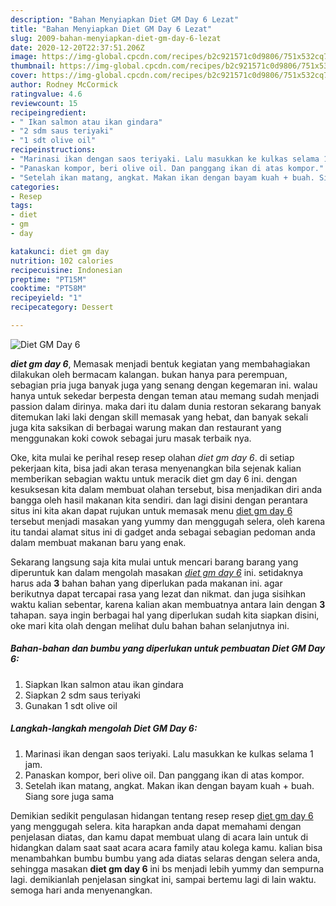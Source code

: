 ```yaml
---
description: "Bahan Menyiapkan Diet GM Day 6 Lezat"
title: "Bahan Menyiapkan Diet GM Day 6 Lezat"
slug: 2009-bahan-menyiapkan-diet-gm-day-6-lezat
date: 2020-12-20T22:37:51.206Z
image: https://img-global.cpcdn.com/recipes/b2c921571c0d9806/751x532cq70/diet-gm-day-6-foto-resep-utama.jpg
thumbnail: https://img-global.cpcdn.com/recipes/b2c921571c0d9806/751x532cq70/diet-gm-day-6-foto-resep-utama.jpg
cover: https://img-global.cpcdn.com/recipes/b2c921571c0d9806/751x532cq70/diet-gm-day-6-foto-resep-utama.jpg
author: Rodney McCormick
ratingvalue: 4.6
reviewcount: 15
recipeingredient:
- " Ikan salmon atau ikan gindara"
- "2 sdm saus teriyaki"
- "1 sdt olive oil"
recipeinstructions:
- "Marinasi ikan dengan saos teriyaki. Lalu masukkan ke kulkas selama 1 jam."
- "Panaskan kompor, beri olive oil. Dan panggang ikan di atas kompor."
- "Setelah ikan matang, angkat. Makan ikan dengan bayam kuah + buah. Siang sore juga sama"
categories:
- Resep
tags:
- diet
- gm
- day

katakunci: diet gm day 
nutrition: 102 calories
recipecuisine: Indonesian
preptime: "PT15M"
cooktime: "PT58M"
recipeyield: "1"
recipecategory: Dessert

---
```



![Diet GM Day 6](https://img-global.cpcdn.com/recipes/b2c921571c0d9806/751x532cq70/diet-gm-day-6-foto-resep-utama.jpg)

<b><i>diet gm day 6</i></b>, Memasak menjadi bentuk kegiatan yang membahagiakan dilakukan oleh bermacam kalangan. bukan hanya para perempuan, sebagian pria juga banyak juga yang senang dengan kegemaran ini. walau hanya untuk sekedar berpesta dengan teman atau memang sudah menjadi passion dalam dirinya. maka dari itu dalam dunia restoran sekarang banyak ditemukan laki laki dengan skill memasak yang hebat, dan banyak sekali juga kita saksikan di berbagai warung makan dan restaurant yang menggunakan koki cowok sebagai juru masak terbaik nya.

Oke, kita mulai ke perihal resep resep olahan <i>diet gm day 6</i>. di setiap pekerjaan kita, bisa jadi akan terasa menyenangkan bila sejenak kalian memberikan sebagian waktu untuk meracik diet gm day 6 ini. dengan kesuksesan kita dalam membuat olahan tersebut, bisa menjadikan diri anda bangga oleh hasil makanan kita sendiri. dan lagi disini dengan perantara situs ini kita akan dapat rujukan untuk memasak menu <u>diet gm day 6</u> tersebut menjadi masakan yang yummy dan menggugah selera, oleh karena itu tandai alamat situs ini di gadget anda sebagai sebagian pedoman anda dalam membuat makanan baru yang enak.




Sekarang langsung saja kita mulai untuk mencari barang barang yang diperuntuk kan dalam mengolah masakan <u><i>diet gm day 6</i></u> ini. setidaknya harus ada <b>3</b> bahan bahan yang diperlukan pada makanan ini. agar berikutnya dapat tercapai rasa yang lezat dan nikmat. dan juga sisihkan waktu kalian sebentar, karena kalian akan membuatnya antara lain dengan <b>3</b> tahapan. saya ingin berbagai hal yang diperlukan sudah kita siapkan disini, oke mari kita olah dengan melihat dulu bahan bahan selanjutnya ini.

<!--inarticleads1-->

##### Bahan-bahan dan bumbu yang diperlukan untuk pembuatan Diet GM Day 6:

1. Siapkan  Ikan salmon atau ikan gindara
1. Siapkan 2 sdm saus teriyaki
1. Gunakan 1 sdt olive oil




<!--inarticleads2-->

##### Langkah-langkah mengolah Diet GM Day 6:

1. Marinasi ikan dengan saos teriyaki. Lalu masukkan ke kulkas selama 1 jam.
1. Panaskan kompor, beri olive oil. Dan panggang ikan di atas kompor.
1. Setelah ikan matang, angkat. Makan ikan dengan bayam kuah + buah. Siang sore juga sama




Demikian sedikit pengulasan hidangan tentang resep resep <u>diet gm day 6</u> yang menggugah selera. kita harapkan anda dapat memahami dengan penjelasan diatas, dan kamu dapat membuat ulang di acara lain untuk di hidangkan dalam saat saat acara acara family atau kolega kamu. kalian bisa menambahkan bumbu bumbu yang ada diatas selaras dengan selera anda, sehingga masakan <b>diet gm day 6</b> ini bs menjadi lebih yummy dan sempurna lagi. demikianlah penjelasan singkat ini, sampai bertemu lagi di lain waktu. semoga hari anda menyenangkan.
